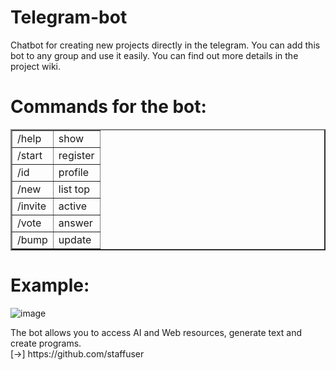 # Telegram-bot
Chatbot for creating new projects directly in the telegram. 
You can add this bot to any group and use it easily.
You can find out more details in the project wiki.

# Commands for the bot:
<html>
  <body>
    <table border="2" cellpadding="10" cellspacing="1" id="sheet0" class="sheet0 gridlines">
        <col class="col0">
        <col class="col1">
        <tbody>
          <tr class="row0">
            <td class="column0 style0 s">/help</td>
            <td class="column1 style0 s">show</td>
          </tr>
          <tr class="row1">
            <td class="column0 style0 s">/start</td>
            <td class="column1 style0 s">register </td>
          </tr>
          <tr class="row2">
            <td class="column0 style0 s">/id</td>
            <td class="column1 style0 s">profile</td>
          </tr>
          <tr class="row3">
            <td class="column0 style0 s">/new</td>
            <td class="column1 style0 s">list top</td>
          </tr>
          <tr class="row4">
            <td class="column0 style0 s">/invite</td>
            <td class="column1 style0 s">active</td>
          </tr>
          <tr class="row5">
            <td class="column0 style0 s">/vote</td>
            <td class="column1 style0 s">answer</td>
          </tr>
          <tr class="row6">
            <td class="column0 style0 s">/bump</td>
            <td class="column1 style0 s">update</td>
          </tr>
        </tbody>
    </table>
  </body>
</html>

# Example:
![image](https://github.com/localhost-8/Telegram-bot/assets/119116574/96c179a4-ac87-4977-86bc-10ca8b91f801)
<br>
<p>The bot allows you to access AI and Web resources, generate text and create programs. 
<br>
[→] https://github.com/staffuser</p> 
